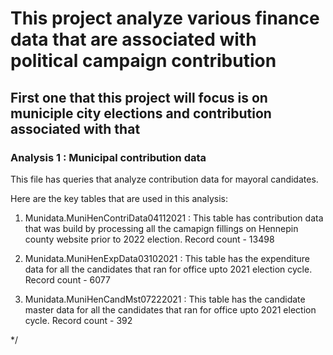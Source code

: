 # This project analyze various finance data that are associated with political campaign contribution

## First one that this project will focus is on municiple city elections and contribution associated with that


### Analysis 1 : Municipal contribution data
This file has queries that analyze contribution data for mayoral candidates.

Here are the key tables that are used in this analysis:

1. Munidata.MuniHenContriData04112021 : 
This table has contribution data that was build by processing all the camapign fillings on Hennepin county website prior to 2022 election.
Record count - 13498

 

2. Munidata.MuniHenExpData03102021 :
This table has the expenditure data for all the candidates that ran for office upto 2021 election cycle.
Record count - 6077


3. Munidata.MuniHenCandMst07222021 :
This table has the candidate master data for all the candidates that ran for office upto 2021 election cycle.
Record count - 392


*/
